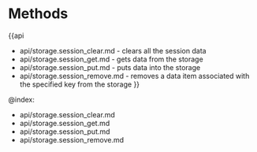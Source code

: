 Methods
=======

{{api
- api/storage.session_clear.md - clears all the session data
- api/storage.session_get.md - gets data from the storage
- api/storage.session_put.md - puts data into the storage
- api/storage.session_remove.md - removes a data item associated with the specified key from the storage
}}

@index:
- api/storage.session_clear.md
- api/storage.session_get.md
- api/storage.session_put.md
- api/storage.session_remove.md


